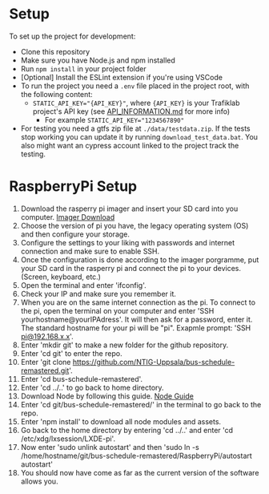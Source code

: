 # Setup
To set up the project for development:
- Clone this repository
- Make sure you have Node.js and npm installed
- Run `npm install` in your project folder
- \[Optional\] Install the ESLint extension if you're using VSCode
- To run the project you need a `.env` file placed in the project root, with the following content:
    - `STATIC_API_KEY="{API_KEY}"`, where `{API_KEY}` is your Trafiklab project's API key (see [API_INFORMATION.md](API_INFORMATION.md) for more info)
      - For example `STATIC_API_KEY="1234567890"`
- For testing you need a gtfs zip file at `./data/testdata.zip`. If the tests stop working you can update it by running `download_test_data.bat`.
You also might want an cypress account linked to the project track the testing.


# RaspberryPi Setup
1. Download the rasperry pi imager and insert your SD card into you computer.  [Imager Download](https://www.raspberrypi.com/software/)
2. Choose the version of pi you have, the legacy operating system (OS) and then configure your storage.
3. Configure the settings to your liking with passwords and internet connection and make sure to enable SSH.
4. Once the configuration is done according to the imager porgramme, put your SD card in the rasperry pi and connect the pi to your devices. (Screen, keyboard, etc.)
5. Open the terminal and enter 'ifconfig'.
6. Check your IP and make sure you remember it.
7. When you are on the same internet connection as the pi. To connect to the pi, open the terminal on your computer and enter 'SSH yourhostname@yourIPAdress'. It will then ask for a password, enter it. The standard hostname for your pi will be "pi". Exapmle prompt: 'SSH pi@192.168.x.x'.
8. Enter 'mkdir git' to make a new folder for the github repository.
9. Enter 'cd git' to enter the repo.
10. Enter 'git clone https://github.com/NTIG-Uppsala/bus-schedule-remastered.git'.
11. Enter 'cd bus-schedule-remastered'.
12. Enter 'cd ../..' to go back to home directory.
13. Download Node by following this guide. [Node Guide](https://pimylifeup.com/raspberry-pi-nodejs/)
14. Enter 'cd git/bus-schedule-remastered/' in the terminal to go back to the repo.
15. Enter 'npm install' to download all node modules and assets.
16. Go back to the home directory by entering 'cd ../..' and enter 'cd /etc/xdg/lxsession/LXDE-pi'.
17. Now enter 'sudo unlink autostart' and then 'sudo ln -s /home/hostname/git/bus-schedule-remastered/RaspberryPi/autostart autostart'
18. You should now have come as far as the current version of the software allows you.
